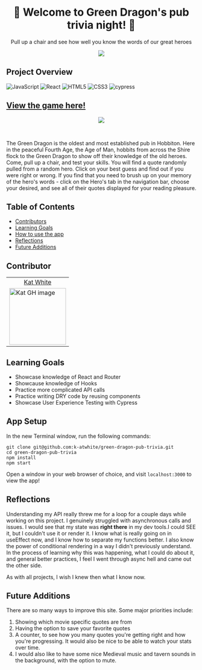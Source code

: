 <h1 align="center"> 🐉 Welcome to Green Dragon's pub trivia night! 🐉 </h1>

<p align="center">Pull up a chair and see how well you know the words of our great heroes</p>

<p align="center"><img src="https://user-images.githubusercontent.com/49215782/128087755-4f08df58-4236-40fa-97c1-f439c8ad10cb.png"></p>


## Project Overview

  ![JavaScript](https://img.shields.io/badge/javascript-%23323330.svg?style=for-the-badge&logo=javascript&logoColor=%23F7DF1E)
  ![React](https://img.shields.io/badge/react-%2320232a.svg?style=for-the-badge&logo=react&logoColor=%2361DAFB)
  ![HTML5](https://img.shields.io/badge/html5-%23E34F26.svg?style=for-the-badge&logo=html5&logoColor=white)
  ![CSS3](https://img.shields.io/badge/css3-%231572B6.svg?style=for-the-badge&logo=css3&logoColor=white)
  ![cypress](https://img.shields.io/badge/-cypress-%23E5E5E5?style=for-the-badge&logo=cypress&logoColor=058a5e)
  
  

## [View the game here!](http://k-atwhite.github.io/green-dragon-pub-trivia/)
<p align="center"><img src=https://media.giphy.com/media/ytLsgypRyRZkbMHxxD/giphy.gif ></p>

<!-- <p align="center"><img src=RESPONSIVE
 ></p> -->

<br>

The Green Dragon is the oldest and most established pub in Hobbiton. Here in the peaceful Fourth Age, the Age of Man, hobbits from across the Shire flock to the Green Dragon to show off their knowledge of the old heroes. Come, pull up a chair, and test your skills. You will find a quote randomly pulled from a random hero. Click on your best guess and find out if you were right or wrong. If you find that you need to brush up on your memory of the hero's words - click on the Hero's tab in the navigation bar, choose your desired, and see all of their quotes displayed for your reading pleasure.

 
## Table of Contents

- [Contributors](https://github.com/k-atwhite/green-dragon-pub-trivia/blob/main/README.md#contributor)
- [Learning Goals](https://github.com/k-atwhite/green-dragon-pub-trivia/blob/main/README.md#learning-goals)
- [How to use the app](https://github.com/k-atwhite/green-dragon-pub-trivia/blob/main/README.md#app-setup)
- [Reflections](https://github.com/k-atwhite/green-dragon-pub-trivia/blob/main/README.md#reflections)
- [Future Additions](https://github.com/k-atwhite/green-dragon-pub-trivia/blob/main/README.md#future-additions--reflections)
 
## Contributor
<table>
  <tr>
    <td align="center"> <a href="https://github.com/k-atwhite">Kat White</td>
  </tr>
    <td><img src="https://avatars.githubusercontent.com/u/49215782?v=4" alt="Kat GH image" width="150" height="auto" /></td>
</table>

## Learning Goals

- Showcase knowledge of React and Router
- Showcause knowledge of Hooks
- Practice more complicated API calls
- Practice writing DRY code by reusing components
- Showcase User Experience Testing with Cypress


## App Setup

In the new Terminal window, run the following commands:


`git clone git@github.com:k-atwhite/green-dragon-pub-trivia.git`  
`cd green-dragon-pub-trivia`  
`npm install`  
`npm start`  

Open a window in your web browser of choice, and visit `localhost:3000` to view the app!

## Reflections
Understanding my API really threw me for a loop for a couple days while working on this project. I genuinely struggled with asynchronous calls and issues. I would see that my state was **right there** in my dev tools.I could SEE it, but I couldn't use it or render it. I know what is really going on in useEffect now, and I know how to separate my functions better. I also know the power of conditional rendering in a way I didn't previously understand. In the process of learning why this was happening, what I could do about it, and general better practices, I feel I went through async hell and came out the other side.

As with all projects, I wish I knew then what I know now.

## Future Additions

There are so many ways to improve this site. Some major priorities include:

1. Showing which movie specific quotes are from
2. Having the option to save your favorite quotes
3. A counter, to see how you many quotes you're getting right and how you're progressing. It would also be nice to be able to watch your stats over time.
4. I would also like to have some nice Medieval music and tavern sounds in the background, with the option to mute. 
